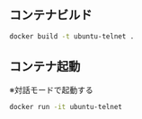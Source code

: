 ## コンテナビルド

```sh
docker build -t ubuntu-telnet .
```

## コンテナ起動

※対話モードで起動する

```sh
docker run -it ubuntu-telnet
```
